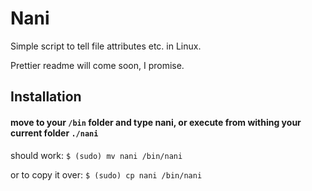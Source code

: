 # Nani
 Simple script to tell file attributes etc. in Linux.

Prettier readme will come soon, I promise.

## Installation

#### move to your ``/bin`` folder and type nani, or execute from withing your current folder ``./nani``

should work: ``$ (sudo) mv nani /bin/nani``

or to copy it over: ``$ (sudo) cp nani /bin/nani``